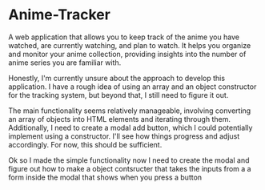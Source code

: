 # Anime-Tracker
A web application that allows you to keep track of the anime you have watched, are currently watching, and plan to watch. It helps you organize and monitor your anime collection, providing insights into the number of anime series you are familiar with.

Honestly, I'm currently unsure about the approach to develop this application. I have a rough idea of using an array and an object constructor for the tracking system, but beyond that, I still need to figure it out.

The main functionality seems relatively manageable, involving converting an array of objects into HTML elements and iterating through them. Additionally, I need to create a modal add button, which I could potentially implement using a constructor. I'll see how things progress and adjust accordingly. For now, this should be sufficient.


Ok so I  made the simple functionality  now I need to create the modal and figure out how to make a object contsructer that takes the inputs from a a form inside the modal that shows when you press a button 

